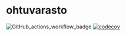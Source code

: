 # ohtuvarasto
![GitHub_actions_workflow_badge](https://github.com/JoonasC/ohtuvarasto/workflows/CI/badge.svg) [![codecov](https://codecov.io/gh/JoonasC/ohtuvarasto/branch/main/graph/badge.svg?token=TIQYRK7TSG)](https://codecov.io/gh/JoonasC/ohtuvarasto)
